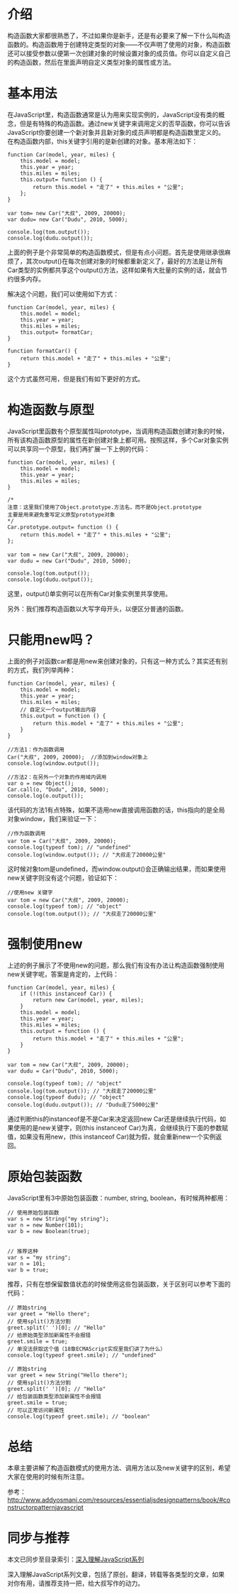 

# 介绍

构造函数大家都很熟悉了，不过如果你是新手，还是有必要来了解一下什么叫构造函数的。构造函数用于创建特定类型的对象——不仅声明了使用的对象，构造函数还可以接受参数以便第一次创建对象的时候设置对象的成员值。你可以自定义自己的构造函数，然后在里面声明自定义类型对象的属性或方法。

# 基本用法

在JavaScript里，构造函数通常是认为用来实现实例的，JavaScript没有类的概念，但是有特殊的构造函数。通过new关键字来调用定义的否早函数，你可以告诉JavaScript你要创建一个新对象并且新对象的成员声明都是构造函数里定义的。在构造函数内部，this关键字引用的是新创建的对象。基本用法如下：

    
    
    function Car(model, year, miles) {  
        this.model = model;  
        this.year = year;  
        this.miles = miles;  
        this.output= function () {  
            return this.model + "走了" + this.miles + "公里";  
        };  
    }  
      
    var tom= new Car("大叔", 2009, 20000);  
    var dudu= new Car("Dudu", 2010, 5000);  
      
    console.log(tom.output());  
    console.log(dudu.output());

上面的例子是个非常简单的构造函数模式，但是有点小问题。首先是使用继承很麻烦了，其次output()在每次创建对象的时候都重新定义了，最好的方法是让所有Car类型的实例都共享这个output()方法，这样如果有大批量的实例的话，就会节约很多内存。

解决这个问题，我们可以使用如下方式：

    
    
    function Car(model, year, miles) {  
        this.model = model;  
        this.year = year;  
        this.miles = miles;  
        this.output= formatCar;  
    }  
      
    function formatCar() {  
        return this.model + "走了" + this.miles + "公里";  
    }

这个方式虽然可用，但是我们有如下更好的方式。

# 构造函数与原型

JavaScript里函数有个原型属性叫prototype，当调用构造函数创建对象的时候，所有该构造函数原型的属性在新创建对象上都可用。按照这样，多个Car对象实例可以共享同一个原型，我们再扩展一下上例的代码：

    
    
    function Car(model, year, miles) {  
        this.model = model;  
        this.year = year;  
        this.miles = miles;  
    }  
      
    /*  
    注意：这里我们使用了Object.prototype.方法名，而不是Object.prototype  
    主要是用来避免重写定义原型prototype对象  
    */  
    Car.prototype.output= function () {  
        return this.model + "走了" + this.miles + "公里";  
    };  
      
    var tom = new Car("大叔", 2009, 20000);  
    var dudu = new Car("Dudu", 2010, 5000);  
      
    console.log(tom.output());  
    console.log(dudu.output());

这里，output()单实例可以在所有Car对象实例里共享使用。

另外：我们推荐构造函数以大写字母开头，以便区分普通的函数。

# 只能用new吗？

上面的例子对函数car都是用new来创建对象的，只有这一种方式么？其实还有别的方式，我们列举两种：

    
    
    function Car(model, year, miles) {  
        this.model = model;  
        this.year = year;  
        this.miles = miles;  
        // 自定义一个output输出内容  
        this.output = function () {  
            return this.model + "走了" + this.miles + "公里";  
        }  
    }  
      
    //方法1：作为函数调用  
    Car("大叔", 2009, 20000);  //添加到window对象上  
    console.log(window.output());  
      
    //方法2：在另外一个对象的作用域内调用  
    var o = new Object();  
    Car.call(o, "Dudu", 2010, 5000);  
    console.log(o.output()); 

该代码的方法1有点特殊，如果不适用new直接调用函数的话，this指向的是全局对象window，我们来验证一下：

    
    
    //作为函数调用  
    var tom = Car("大叔", 2009, 20000);  
    console.log(typeof tom); // "undefined"  
    console.log(window.output()); // "大叔走了20000公里"

这时候对象tom是undefined，而window.output()会正确输出结果，而如果使用new关键字则没有这个问题，验证如下：

    
    
    //使用new 关键字  
    var tom = new Car("大叔", 2009, 20000);  
    console.log(typeof tom); // "object"  
    console.log(tom.output()); // "大叔走了20000公里"

# 强制使用new

上述的例子展示了不使用new的问题，那么我们有没有办法让构造函数强制使用new关键字呢，答案是肯定的，上代码：

    
    
    function Car(model, year, miles) {  
        if (!(this instanceof Car)) {  
            return new Car(model, year, miles);  
        }  
        this.model = model;  
        this.year = year;  
        this.miles = miles;  
        this.output = function () {  
            return this.model + "走了" + this.miles + "公里";  
        }  
    }  
      
    var tom = new Car("大叔", 2009, 20000);  
    var dudu = Car("Dudu", 2010, 5000);  
      
    console.log(typeof tom); // "object"  
    console.log(tom.output()); // "大叔走了20000公里"  
    console.log(typeof dudu); // "object"  
    console.log(dudu.output()); // "Dudu走了5000公里"

通过判断this的instanceof是不是Car来决定返回new Car还是继续执行代码，如果使用的是new关键字，则(this instanceof
Car)为真，会继续执行下面的参数赋值，如果没有用new，(this instanceof Car)就为假，就会重新new一个实例返回。

# 原始包装函数

JavaScript里有3中原始包装函数：number, string, boolean，有时候两种都用：

    
    
    // 使用原始包装函数  
    var s = new String("my string");  
    var n = new Number(101);  
    var b = new Boolean(true);  
      
      
    // 推荐这种  
    var s = "my string";  
    var n = 101;  
    var b = true;

推荐，只有在想保留数值状态的时候使用这些包装函数，关于区别可以参考下面的代码：

    
    
    // 原始string  
    var greet = "Hello there";  
    // 使用split()方法分割  
    greet.split(' ')[0]; // "Hello"  
    // 给原始类型添加新属性不会报错  
    greet.smile = true;  
    // 单没法获取这个值（18章ECMAScript实现里我们讲了为什么）  
    console.log(typeof greet.smile); // "undefined"  
      
    // 原始string  
    var greet = new String("Hello there");  
    // 使用split()方法分割  
    greet.split(' ')[0]; // "Hello"  
    // 给包装函数类型添加新属性不会报错  
    greet.smile = true;  
    // 可以正常访问新属性  
    console.log(typeof greet.smile); // "boolean"

# 总结

本章主要讲解了构造函数模式的使用方法、调用方法以及new关键字的区别，希望大家在使用的时候有所注意。

参考：http://www.addyosmani.com/resources/essentialjsdesignpatterns/book/#constructorpatternjavascript

# 同步与推荐

本文已同步至目录索引：[深入理解JavaScript系列](http://www.cnblogs.com/TomXu/archive/2011/12/15/2288411.html)

深入理解JavaScript系列文章，包括了原创，翻译，转载等各类型的文章，如果对你有用，请推荐支持一把，给大叔写作的动力。

